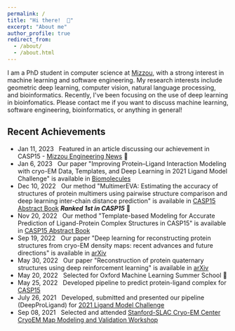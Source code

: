 ```yaml
---
permalink: /
title: "Hi there!  👋"
excerpt: "About me"
author_profile: true
redirect_from: 
  - /about/
  - /about.html
---
```


I am a PhD student in computer science at <a href="https://missouri.edu" target="_blank"> Mizzou</a>, with a strong interest in machine learning and software engineering. My research interests include geometric deep learning, computer vision, natural language processing, and bioinformatics. Recently, I've been focusing on the use of deep learning in bioinfomatics. Please contact me if you want to discuss machine learning, software engineering, bioinformatics, or anything in general! 

## Recent Achievements

* Jan 11, 2023 &nbsp; Featured in an article discussing our achievement in CASP15 - <a href="https://engineering.missouri.edu/2023/mizzou-team-ranks-first-in-category-at-casp15-protein-prediction-competition/" target="_blank">Mizzou Engineering News</a> 🌟
* Jan 6, 2023 &nbsp; Our paper "Improving Protein–Ligand Interaction Modeling with cryo-EM Data, Templates, and Deep Learning in 2021 Ligand Model Challenge" is available in <a href="https://www.mdpi.com/2218-273X/13/1/132" target="_blank">Biomolecules </a> 
* Dec 10, 2022 &nbsp; Our method "MultimerEVA: Estimating the accuracy of structures of protein
multimers using pairwise structure comparison and deep learning inter-chain distance prediction" is available in  <a href="https://predictioncenter.org/casp15/doc/CASP15_Abstracts.pdf" target="_blank">CASP15 Abstract Book</a>  ***Ranked 1st in CASP15*** 🎉
* Nov 20, 2022 &nbsp; Our method "Template-based Modeling for Accurate Prediction of Ligand-Protein Complex Structures in CASP15" is available in  <a href="https://predictioncenter.org/casp15/doc/CASP15_Abstracts.pdf" target="_blank">CASP15 Abstract Book</a> 
* Sep 19, 2022 &nbsp; Our paper "Deep learning for reconstructing protein structures from cryo-EM density maps: recent advances and future directions" is available in <a href="https://arxiv.org/abs/2209.08171" target="_blank">arXiv</a> 
* May 30, 2022 &nbsp; Our paper "Reconstruction of protein quaternary structures using deep reinforcement learning" is available in <a href="https://doi.org/10.48550/arXiv.2205.13594" target="_blank">arXiv</a> 
* May 20, 2022 &nbsp; Selected for Oxford Machine Learning Summer School 🌟
* May 25, 2022 &nbsp; Developed pipeline to predict protein-ligand complex for <a href="https://predictioncenter.org/casp15/index.cgi" target="_blank">CASP15</a>
* July 26, 2021 &nbsp; Developed, submitted and presented our pipeline (DeepProLigand) for <a href="https://challenges.emdataresource.org/?q=2021-model-challenge" target="_blank">2021 Ligand Model Challenge</a>
* Sep 08, 2021 &nbsp; Selected and attended <a href="https://cryoem-s2c2.slac.stanford.edu/" target="_blank">Stanford-SLAC Cryo-EM Center CryoEM Map Modeling and Validation Workshop</a>
